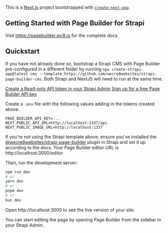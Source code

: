 This is a [Next.js](https://nextjs.org) project bootstrapped with [`create-next-app`](https://nextjs.org/docs/app/api-reference/cli/create-next-app).

## Getting Started with Page Builder for Strapi

Visit https://pagebuilder.wc8.io for the complete docs.

## Quickstart

If you have not already done so, bootstrap a Strapi CMS with Page Builder pre-configured in a different folder by running `npx create-strapi-app@latest cms --template https://github.com/wecre8websites/strapi-page-builder-cms`. Both Strapi and NextJS will need to run at the same time.

[Create a Read-only API token in your Strapi Admin](http://localhost:1337/admin/settings/api-tokens)
[Sign up for a free Page Builder API key](https://pagebuilder.wc8.io)

Create a `.env` file with the following values adding in the tokens created above.
```STRAPI_ADMIN_TOKEN=...
PAGE_BUILDER_API_KEY=...
NEXT_PUBLIC_API_URL=http://localhost:1337/api
NEXT_PUBLIC_IMAGE_URL=http://localhost:1337
```

If you're not using the Strapi template above, ensure you've installed the [@wecre8websites/strapi-page-builder](https://www.npmjs.com/package/@wecre8websites/strapi-page-builder) plugin in Strapi and set it up according to the docs. Your Page Builder editor URL is http://localhost:3000/editor

Then, run the development server:

```bash
npm run dev
# or
yarn dev
# or
pnpm dev
# or
bun dev
```

Open http://localhost:3000 to see the live version of your site.

You can start editing the page by opening Page Builder from the sidebar in your Strapi Admin.
